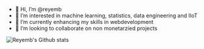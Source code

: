 - 👋 Hi, I’m @reyemb
- 👀 I’m interested in machine learning, statistics, data engineering and IIoT
- 🌱 I’m currently enhancing my skills in webdevelopment
- 💞️ I’m looking to collaborate on non monetarzied projects



![Reyemb's Github stats](https://github-readme-stats.vercel.app/api?username=reyemb&show_icons=true&theme=transparent)
<!---
reyemb/reyemb is a ✨ special ✨ repository because its `README.md` (this file) appears on your GitHub profile.
You can click the Preview link to take a look at your changes.
--->
